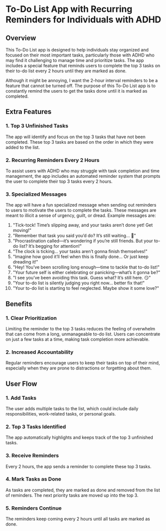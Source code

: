 # To-Do List App with Recurring Reminders for Individuals with ADHD

## Overview

This To-Do List app is designed to help individuals stay organized and focused on their most important tasks, particularly those with ADHD who may find it challenging to manage time and prioritize tasks. The app includes a special feature that reminds users to complete the top 3 tasks on their to-do list every 2 hours until they are marked as done.

Although it might be annoying, I want the 2-hour interval reminders to be a feature that cannot be turned off. The purpose of this To-Do List app is to constantly remind the users to get the tasks done until it is marked as completed.

## Extra Features

### 1. **Top 3 Unfinished Tasks**
The app will identify and focus on the top 3 tasks that have not been completed. These top 3 tasks are based on the order in which they were added to the list.

### 2. **Recurring Reminders Every 2 Hours**
To assist users with ADHD who may struggle with task completion and time management, the app includes an automated reminder system that prompts the user to complete their top 3 tasks every 2 hours.

### 3. **Specialized Messages**
The app will have a fun specialized message when sending out reminders to users to motivate the users to complete the tasks. These messages are meant to illicit a sense of urgency, guilt, or dread. Example messages are:
1. "Tick-tock! Time’s slipping away, and your tasks aren’t done yet! Get moving!"
2. "Remember that task you said you’d do? It’s still waiting… 😬"
3. "Procrastination called—it’s wondering if you’re still friends. But your to-do list? It’s begging for attention!"
4. "The clock is ticking... your tasks aren’t gonna finish themselves!"
5. "Imagine how good it’ll feel when this is finally done… Or just keep dreading it!"
6. "Hey! You’ve been scrolling long enough—time to tackle that to-do list!"
7. "Your future self is either celebrating or panicking—what’s it gonna be?"
8. "I see you’ve been avoiding this task. Guess what? It’s still here. 😏"
9. "Your to-do list is silently judging you right now… better fix that!"
10. "Your to-do list is starting to feel neglected. Maybe show it some love?"

## Benefits

### 1. **Clear Prioritization**
Limiting the reminder to the top 3 tasks reduces the feeling of overwhelm that can come from a long, unmanageable to-do list. Users can concentrate on just a few tasks at a time, making task completion more achievable.
### 2. **Increased Accountability**
Regular reminders encourage users to keep their tasks on top of their mind, especially when they are prone to distractions or forgetting about them.

## User Flow

### 1. **Add Tasks**
The user adds multiple tasks to the list, which could include daily responsibilities, work-related tasks, or personal goals.

### 2. **Top 3 Tasks Identified**
The app automatically highlights and keeps track of the top 3 unfinished tasks.

### 3. **Receive Reminders**
Every 2 hours, the app sends a reminder to complete these top 3 tasks.

### 4. **Mark Tasks as Done**
As tasks are completed, they are marked as done and removed from the list of reminders. The next priority tasks are moved up into the top 3.

### 5. **Reminders Continue**
The reminders keep coming every 2 hours until all tasks are marked as done.